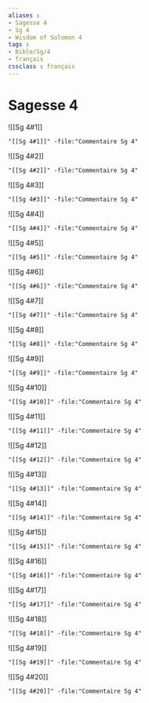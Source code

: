 ```yaml
---
aliases : 
- Sagesse 4
- Sg 4
- Wisdom of Solomon 4
tags : 
- Bible/Sg/4
- français
cssclass : français
---
```


# Sagesse 4

![[Sg 4#1]]

```query
"[[Sg 4#1]]" -file:"Commentaire Sg 4"
```

![[Sg 4#2]]

```query
"[[Sg 4#2]]" -file:"Commentaire Sg 4"
```

![[Sg 4#3]]

```query
"[[Sg 4#3]]" -file:"Commentaire Sg 4"
```

![[Sg 4#4]]

```query
"[[Sg 4#4]]" -file:"Commentaire Sg 4"
```

![[Sg 4#5]]

```query
"[[Sg 4#5]]" -file:"Commentaire Sg 4"
```

![[Sg 4#6]]

```query
"[[Sg 4#6]]" -file:"Commentaire Sg 4"
```

![[Sg 4#7]]

```query
"[[Sg 4#7]]" -file:"Commentaire Sg 4"
```

![[Sg 4#8]]

```query
"[[Sg 4#8]]" -file:"Commentaire Sg 4"
```

![[Sg 4#9]]

```query
"[[Sg 4#9]]" -file:"Commentaire Sg 4"
```

![[Sg 4#10]]

```query
"[[Sg 4#10]]" -file:"Commentaire Sg 4"
```

![[Sg 4#11]]

```query
"[[Sg 4#11]]" -file:"Commentaire Sg 4"
```

![[Sg 4#12]]

```query
"[[Sg 4#12]]" -file:"Commentaire Sg 4"
```

![[Sg 4#13]]

```query
"[[Sg 4#13]]" -file:"Commentaire Sg 4"
```

![[Sg 4#14]]

```query
"[[Sg 4#14]]" -file:"Commentaire Sg 4"
```

![[Sg 4#15]]

```query
"[[Sg 4#15]]" -file:"Commentaire Sg 4"
```

![[Sg 4#16]]

```query
"[[Sg 4#16]]" -file:"Commentaire Sg 4"
```

![[Sg 4#17]]

```query
"[[Sg 4#17]]" -file:"Commentaire Sg 4"
```

![[Sg 4#18]]

```query
"[[Sg 4#18]]" -file:"Commentaire Sg 4"
```

![[Sg 4#19]]

```query
"[[Sg 4#19]]" -file:"Commentaire Sg 4"
```

![[Sg 4#20]]

```query
"[[Sg 4#20]]" -file:"Commentaire Sg 4"
```

